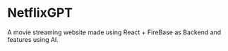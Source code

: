 # NetflixGPT
A movie streaming website made using React + FireBase as Backend and features using AI.

